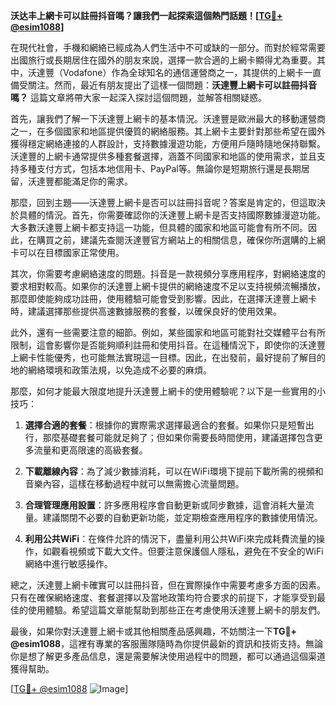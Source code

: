 **沃达丰上網卡可以註冊抖音嗎？讓我們一起探索這個熱門話題！[[TG💪+ @esim1088](https://t.me/s/esim1088)]**

在現代社會，手機和網絡已經成為人們生活中不可或缺的一部分。而對於經常需要出國旅行或長期居住在國外的朋友來說，選擇一款合適的上網卡顯得尤為重要。其中，沃達豐（Vodafone）作為全球知名的通信運營商之一，其提供的上網卡一直備受關注。然而，最近有朋友提出了這樣一個問題：**沃達豐上網卡可以註冊抖音嗎？** 這篇文章將帶大家一起深入探討這個問題，並解答相關疑惑。

首先，讓我們了解一下沃達豐上網卡的基本情況。沃達豐是歐洲最大的移動運營商之一，在多個國家和地區提供優質的網絡服務。其上網卡主要針對那些希望在國外獲得穩定網絡連接的人群設計，支持數據漫遊功能，方便用戶隨時隨地保持聯繫。沃達豐的上網卡通常提供多種套餐選擇，涵蓋不同國家和地區的使用需求，並且支持多種支付方式，包括本地信用卡、PayPal等。無論你是短期旅行還是長期居留，沃達豐都能滿足你的需求。

那麼，回到主題——沃達豐上網卡是否可以註冊抖音呢？答案是肯定的，但這取決於具體的情況。首先，你需要確認你的沃達豐上網卡是否支持國際數據漫遊功能。大多數沃達豐上網卡都支持這一功能，但具體的國家和地區可能會有所不同。因此，在購買之前，建議先查閱沃達豐官方網站上的相關信息，確保你所選購的上網卡可以在目標國家正常使用。

其次，你需要考慮網絡速度的問題。抖音是一款視頻分享應用程序，對網絡速度的要求相對較高。如果你的沃達豐上網卡提供的網絡速度不足以支持視頻流暢播放，那麼即使能夠成功註冊，使用體驗可能會受到影響。因此，在選擇沃達豐上網卡時，建議選擇那些提供高速數據服務的套餐，以確保良好的使用效果。

此外，還有一些需要注意的細節。例如，某些國家和地區可能對社交媒體平台有所限制，這會影響你是否能夠順利註冊和使用抖音。在這種情況下，即使你的沃達豐上網卡性能優秀，也可能無法實現這一目標。因此，在出發前，最好提前了解目的地的網絡環境和政策法規，以免造成不必要的麻煩。

那麼，如何才能最大限度地提升沃達豐上網卡的使用體驗呢？以下是一些實用的小技巧：

1. **選擇合適的套餐**：根據你的實際需求選擇最適合的套餐。如果你只是短暫出行，那麼基礎套餐可能就足夠了；但如果你需要長時間使用，建議選擇包含更多流量和更高限速的高級套餐。

2. **下載離線內容**：為了減少數據消耗，可以在WiFi環境下提前下載所需的視頻和音樂內容，這樣在移動過程中就可以無需擔心流量問題。

3. **合理管理應用設置**：許多應用程序會自動更新或同步數據，這會消耗大量流量。建議關閉不必要的自動更新功能，並定期檢查應用程序的數據使用情況。

4. **利用公共WiFi**：在條件允許的情況下，盡量利用公共WiFi來完成耗費流量的操作，如觀看視頻或下載大文件。但要注意保護個人隱私，避免在不安全的WiFi網絡中進行敏感操作。

總之，沃達豐上網卡確實可以註冊抖音，但在實際操作中需要考慮多方面的因素。只有在確保網絡速度、套餐選擇以及當地政策均符合要求的前提下，才能享受到最佳的使用體驗。希望這篇文章能幫助到那些正在考慮使用沃達豐上網卡的朋友們。

最後，如果你對沃達豐上網卡或其他相關產品感興趣，不妨關注一下**TG💪+ @esim1088**，這裡有專業的客服團隊隨時為你提供最新的資訊和技術支持。無論你是想了解更多產品信息，還是需要解決使用過程中的問題，都可以通過這個渠道獲得幫助。

[[TG💪+ @esim1088](https://t.me/s/esim1088) ![Image](https://i.postimg.cc/4NQfJmqS/Snipaste-2025-05-13-00-14-12.png)]
